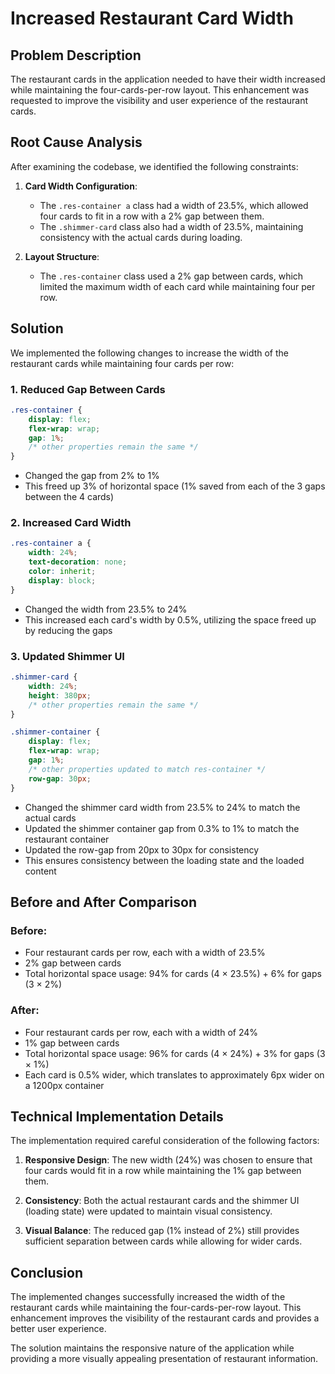 # Increased Restaurant Card Width

## Problem Description

The restaurant cards in the application needed to have their width increased while maintaining the four-cards-per-row layout. This enhancement was requested to improve the visibility and user experience of the restaurant cards.

## Root Cause Analysis

After examining the codebase, we identified the following constraints:

1. **Card Width Configuration**: 
   - The `.res-container a` class had a width of 23.5%, which allowed four cards to fit in a row with a 2% gap between them.
   - The `.shimmer-card` class also had a width of 23.5%, maintaining consistency with the actual cards during loading.

2. **Layout Structure**:
   - The `.res-container` class used a 2% gap between cards, which limited the maximum width of each card while maintaining four per row.

## Solution

We implemented the following changes to increase the width of the restaurant cards while maintaining four cards per row:

### 1. Reduced Gap Between Cards

```css
.res-container {
    display: flex;
    flex-wrap: wrap;
    gap: 1%;
    /* other properties remain the same */
}
```

- Changed the gap from 2% to 1%
- This freed up 3% of horizontal space (1% saved from each of the 3 gaps between the 4 cards)

### 2. Increased Card Width

```css
.res-container a {
    width: 24%;
    text-decoration: none;
    color: inherit;
    display: block;
}
```

- Changed the width from 23.5% to 24%
- This increased each card's width by 0.5%, utilizing the space freed up by reducing the gaps

### 3. Updated Shimmer UI

```css
.shimmer-card {
    width: 24%;
    height: 380px;
    /* other properties remain the same */
}

.shimmer-container {
    display: flex;
    flex-wrap: wrap;
    gap: 1%;
    /* other properties updated to match res-container */
    row-gap: 30px;
}
```

- Changed the shimmer card width from 23.5% to 24% to match the actual cards
- Updated the shimmer container gap from 0.3% to 1% to match the restaurant container
- Updated the row-gap from 20px to 30px for consistency
- This ensures consistency between the loading state and the loaded content

## Before and After Comparison

### Before:
- Four restaurant cards per row, each with a width of 23.5%
- 2% gap between cards
- Total horizontal space usage: 94% for cards (4 × 23.5%) + 6% for gaps (3 × 2%)

### After:
- Four restaurant cards per row, each with a width of 24%
- 1% gap between cards
- Total horizontal space usage: 96% for cards (4 × 24%) + 3% for gaps (3 × 1%)
- Each card is 0.5% wider, which translates to approximately 6px wider on a 1200px container

## Technical Implementation Details

The implementation required careful consideration of the following factors:

1. **Responsive Design**: The new width (24%) was chosen to ensure that four cards would fit in a row while maintaining the 1% gap between them.

2. **Consistency**: Both the actual restaurant cards and the shimmer UI (loading state) were updated to maintain visual consistency.

3. **Visual Balance**: The reduced gap (1% instead of 2%) still provides sufficient separation between cards while allowing for wider cards.

## Conclusion

The implemented changes successfully increased the width of the restaurant cards while maintaining the four-cards-per-row layout. This enhancement improves the visibility of the restaurant cards and provides a better user experience.

The solution maintains the responsive nature of the application while providing a more visually appealing presentation of restaurant information.